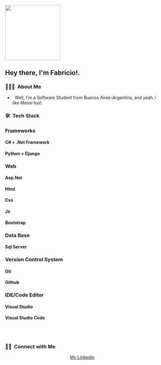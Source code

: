 <a href="https://github.com/FabricioDDV">

  <img height="180em" src="https://github-readme-stats.vercel.app/api/top-langs/?username=FabricioDDev&theme=buefy&layout=compact" />
</a>

<h2> Hey there, I'm Fabricio!.</h2> 
<h3> 👨🏻‍💻 &nbsp;About Me </h3>

- &nbsp; Well, I'm a Software Student from Buenos Aires-Argentina, and yeah, i like Messi too!. 

<h3> 🛠 &nbsp;Tech Stack</h3>

<h3>Frameworks</h3>
 <h4>C# + .Net Framework</h4>
 <h4>Python + Django</h4>
<h3>Web</h3>
  <h4>Asp.Net</h4>
  <h4>Html</h4>
  <h4>Css</h4>
  <h4>Js</h4>
  <h4>Bootstrap</h4>
<h3>Data Base</h3>
  <h4>Sql Server</h4>
<h3>Version Control System</h3>
  <h4>Git</h4>
  <h4>Github</h4>
<h3>IDE/Code Editor</h3>
  <h4>Visual Studio</h4>
  <h4>Visual Studio Code</h4>
<br/>

<br/>

<h3> 🤝🏻 &nbsp;Connect with Me </h3>

<p align="center">
  <a href="www.linkedin.com/in/fabricio-di-paola-409921247">My Linkedin</a>
</p>
